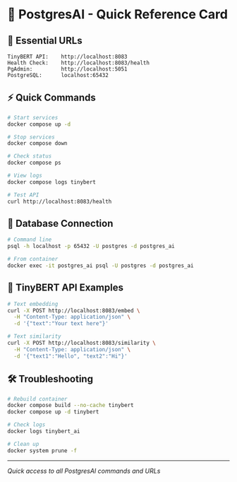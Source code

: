 # 🚀 PostgresAI - Quick Reference Card

## 📍 **Essential URLs**
```
TinyBERT API:    http://localhost:8083
Health Check:    http://localhost:8083/health
PgAdmin:         http://localhost:5051
PostgreSQL:      localhost:65432
```

## ⚡ **Quick Commands**
```bash
# Start services
docker compose up -d

# Stop services  
docker compose down

# Check status
docker compose ps

# View logs
docker compose logs tinybert

# Test API
curl http://localhost:8083/health
```

## 🔧 **Database Connection**
```bash
# Command line
psql -h localhost -p 65432 -U postgres -d postgres_ai

# From container
docker exec -it postgres_ai psql -U postgres -d postgres_ai
```

## 🧠 **TinyBERT API Examples**
```bash
# Text embedding
curl -X POST http://localhost:8083/embed \
  -H "Content-Type: application/json" \
  -d '{"text":"Your text here"}'

# Text similarity
curl -X POST http://localhost:8083/similarity \
  -H "Content-Type: application/json" \
  -d '{"text1":"Hello", "text2":"Hi"}'
```

## 🛠️ **Troubleshooting**
```bash
# Rebuild container
docker compose build --no-cache tinybert
docker compose up -d tinybert

# Check logs
docker logs tinybert_ai

# Clean up
docker system prune -f
```

---
*Quick access to all PostgresAI commands and URLs*
